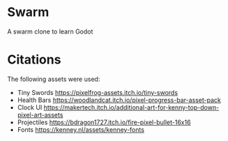# Swarm
 A swarm clone to learn Godot


# Citations
The following assets were used:
- Tiny Swords  https://pixelfrog-assets.itch.io/tiny-swords
- Health Bars  https://woodlandcat.itch.io/pixel-progress-bar-asset-pack
- Clock UI     https://makertech.itch.io/additional-art-for-kenny-top-down-pixel-art-assets
- Projectiles  https://bdragon1727.itch.io/fire-pixel-bullet-16x16
- Fonts        https://kenney.nl/assets/kenney-fonts
